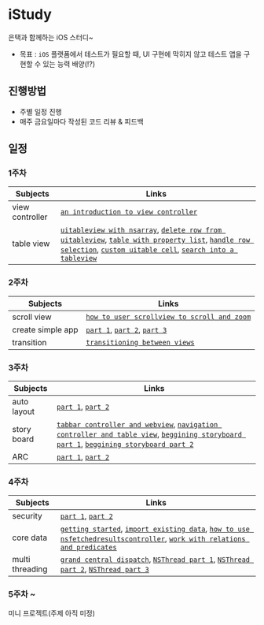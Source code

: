 # iStudy

은택과 함께하는 iOS 스터디~

* 목표 : `iOS` 플랫폼에서 테스트가 필요할 때, UI 구현에 막히지 않고 테스트 앱을 구현할 수 있는 능력 배양(!?)

## 진행방법

* 주별 일정 진행
* 매주 금요일마다 작성된 코드 리뷰 & 피드백

## 일정

### 1주차

Subjects | Links
----- | -----
view controller | [`an introduction to view controller`](http://www.icodeblog.com/2011/10/11/back-to-basics-an-introduction-to-view-controllers/)
table view | [`uitableview with nsarray`](http://www.icodeblog.com/2008/08/08/iphone-programming-tutorial-populating-uitableview-with-an-nsarray/), [`delete row from uitableview`](http://www.appcoda.com/model-view-controller-delete-table-row-from-uitableview/), [`table with property list`](http://www.appcoda.com/enhance-your-simple-table-app-with-property-list/), [`handle row selection`](http://www.appcoda.com/how-to-handle-row-selection-in-uitableview/), [`custom uitable cell`](http://www.icodeblog.com/2009/05/24/custom-uitableviewcell-using-interface-builder/), [`search into a tableview`](http://www.raywenderlich.com/16873/how-to-add-search-into-a-table-view)

### 2주차

Subjects | Links
----- | -----
scroll view | [`how to user scrollview to scroll and zoom`](http://www.raywenderlich.com/10518/how-to-use-uiscrollview-to-scroll-and-zoom-content)
create simple app | [`part 1`](http://www.raywenderlich.com/1797/how-to-create-a-simple-iphone-app-tutorial-part-1), [`part 2`](http://www.raywenderlich.com/1845/how-to-create-a-simple-iphone-app-tutorial-part-2), [`part 3`](http://www.raywenderlich.com/1845/how-to-create-a-simple-iphone-app-tutorial-part-3)
transition | [`transitioning between views`](http://www.icodeblog.com/2008/08/03/iphone-programming-tutorial-transitioning-between-views/)

### 3주차

Subjects | Links
----- | -----
auto layout | [`part 1`](http://www.raywenderlich.com/20881/beginning-auto-layout-part-1-of-2), [`part 2`](http://www.raywenderlich.com/20897/beginning-auto-layout-part-2-of-2)
story board | [`tabbar controller and webview`](http://www.appcoda.com/storyboard-tutorial-create-tab-bar-controller-and-web-view/), [`navigation controller and table view`](http://www.appcoda.com/use-storyboards-to-build-navigation-controller-and-table-view/), [`beggining storyboard part 1`](http://www.raywenderlich.com/5138/beginning-storyboards-in-ios-5-part-1), [`beggining storyboard part 2`](http://www.raywenderlich.com/5138/beginning-storyboards-in-ios-5-part-2)
ARC | [`part 1`](http://www.raywenderlich.com/5677/beginning-arc-in-ios-5-part-1), [`part 2`](http://www.raywenderlich.com/5677/beginning-arc-in-ios-5-part-2)

### 4주차

Subjects | Links
----- | -----
security | [`part 1`](http://www.raywenderlich.com/6475/basic-security-in-ios-5-tutorial-part-1), [`part 2`](http://www.raywenderlich.com/6475/basic-security-in-ios-5-tutorial-part-2)
core data | [`getting started`](http://www.raywenderlich.com/934/core-data-on-ios-5-tutorial-getting-started), [`import existing data`](http://www.raywenderlich.com/12170/core-data-tutorial-how-to-preloadimport-existing-data-updated), [`how to use nsfetchedresultscontroller`](http://www.raywenderlich.com/999/core-data-tutorial-how-to-use-nsfetchedresultscontroller), [`work with relations and predicates`](http://www.raywenderlich.com/14742/core-data-on-ios-5-tutorial-how-to-work-with-relations-and-predicates)
multi threading | [`grand central dispatch`](http://www.raywenderlich.com/4295/multithreading-and-grand-central-dispatch-on-ios-for-beginners-tutorial), [`NSThread part 1`](http://cafe.naver.com/mcbugi/71750), [`NSThread part 2`](http://cafe.naver.com/mcbugi/71846), [`NSThread part 3`](http://cafe.naver.com/mcbugi/72188)

### 5주차 ~ 

미니 프로젝트(주제 아직 미정)